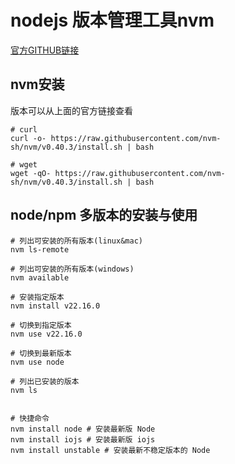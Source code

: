 # nodejs 版本管理工具nvm

[官方GITHUB链接](https://github.com/nvm-sh/nvm)

## nvm安装
版本可以从上面的官方链接查看
```shell
# curl
curl -o- https://raw.githubusercontent.com/nvm-sh/nvm/v0.40.3/install.sh | bash

# wget
wget -qO- https://raw.githubusercontent.com/nvm-sh/nvm/v0.40.3/install.sh | bash

```

## node/npm 多版本的安装与使用
```shell
# 列出可安装的所有版本(linux&mac)
nvm ls-remote

# 列出可安装的所有版本(windows)
nvm available

# 安装指定版本
nvm install v22.16.0

# 切换到指定版本
nvm use v22.16.0

# 切换到最新版本
nvm use node

# 列出已安装的版本
nvm ls


# 快捷命令
nvm install node # 安装最新版 Node
nvm install iojs # 安装最新版 iojs
nvm install unstable # 安装最新不稳定版本的 Node
```
